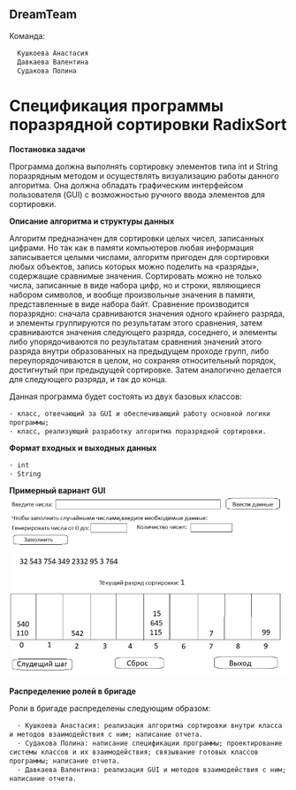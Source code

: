 ## DreamTeam
Команда:
      
      Кушкоева Анастасия
      Давкаева Валентина 
      Судакова Полина

# Спецификация программы поразрядной сортировки RadixSort
  
**Постановка задачи**
 
 Программа должна выполнять сортировку элементов типа int и String поразрядным методом и осуществлять визуализацию работы данного алгоритма. Она должна обладать графическим интерфейсом пользователя (GUI) с возможностью ручного ввода элементов для сортировки.

**Описание алгоритма и структуры данных**

  Алгоритм предназначен для сортировки целых чисел, записанных цифрами. Но так как в памяти компьютеров любая информация записывается целыми числами, алгоритм пригоден для сортировки любых объектов, запись которых можно поделить на «разряды», содержащие сравнимые значения. Сортировать можно не только числа, записанные в виде набора цифр, но и строки, являющиеся набором символов, и вообще произвольные значения в памяти, представленные в виде набора байт.
Сравнение производится поразрядно: сначала сравниваются значения одного крайнего разряда, и элементы группируются по результатам этого сравнения, затем сравниваются значения следующего разряда, соседнего, и элементы либо упорядочиваются по результатам сравнения значений этого разряда внутри образованных на предыдущем проходе групп, либо переупорядочиваются в целом, но сохраняя относительный порядок, достигнутый при предыдущей сортировке. Затем аналогично делается для следующего разряда, и так до конца.
  
  Данная программа будет состоять из двух базовых классов:
 
    · класс, отвечающий за GUI и обеспечивающий работу основной логики программы;
    · класс, реализующий разработку алгоритма поразрядной сортировки.

**Формат входных и выходных данных**
  
    · int
    · String

**Примерный вариант GUI**
 ![Иллюстрация к проекту](https://github.com/kaoloq/DreamTeam/blob/master/%D0%BF%D1%80%D0%BE%D1%82%D0%BE%D1%82%D0%B8%D0%BF.png)
 
 **Распределение ролей в бригаде**

Роли в бригаде распределены следующим образом:

      · Кушкоева Анастасия: реализация алгоритма сортировки внутри класса и методов взаимодействия с ним; написание отчета.
      · Судакова Полина: написание спецификации программы; проектирование системы классов и их взаимодействия; связывание готовых классов программы; написание отчета.
      · Давкаева Валентина: реализация GUI и методов взаимодействия с ним; написание отчета.
  
    
